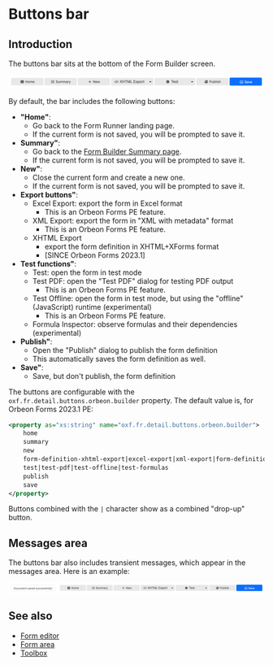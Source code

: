 # Buttons bar

## Introduction

The buttons bar sits at the bottom of the Form Builder screen.

![The buttons bar](images/buttons-bar.png)

By default, the bar includes the following buttons:

- __"Home"__:
    - Go back to the Form Runner landing page.
    - If the current form is not saved, you will be prompted to save it.
- __Summary"__:
    - Go back to the [Form Builder Summary page](summary-page.md).
    - If the current form is not saved, you will be prompted to save it.
- __New"__:
    - Close the current form and create a new one.
    - If the current form is not saved, you will be prompted to save it.
- __Export buttons"__: 
    - Excel Export: export the form in Excel format
        - This is an Orbeon Forms PE feature.
    - XML Export: export the form in "XML with metadata" format
        - This is an Orbeon Forms PE feature. 
    - XHTML Export
        - export the form definition in XHTML+XForms format
        - [SINCE Orbeon Forms 2023.1] 
- __Test functions"__: 
    - Test: open the form in test mode
    - Test PDF: open the "Test PDF" dialog for testing PDF output
        - This is an Orbeon Forms PE feature. 
    - Test Offline: open the form in test mode, but using the "offline" (JavaScript) runtime (experimental)
        - This is an Orbeon Forms PE feature. 
    - Formula Inspector: observe formulas and their dependencies (experimental)
- __Publish"__: 
    - Open the "Publish" dialog to publish the form definition
    - This automatically saves the form definition as well.
- __Save"__:
    - Save, but don't publish, the form definition 

The buttons are configurable with the `oxf.fr.detail.buttons.orbeon.builder` property. The default value is, for Orbeon Forms 2023.1 PE:

```xml
<property as="xs:string" name="oxf.fr.detail.buttons.orbeon.builder">
    home
    summary
    new
    form-definition-xhtml-export|excel-export|xml-export|form-definition-xhtml-export
    test|test-pdf|test-offline|test-formulas
    publish
    save
</property>
```

Buttons combined with the `|` character show as a combined "drop-up" button.

## Messages area

The buttons bar also includes transient messages, which appear in the messages area. Here is an example:

![The buttons bar with a status message](images/buttons-bar-message.png)

## See also 

- [Form editor](form-editor.md)
- [Form area](form-area.md)
- [Toolbox](toolbox.md)
